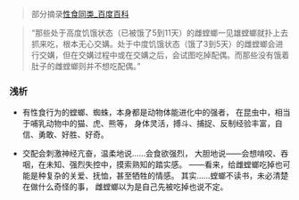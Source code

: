 >部分摘录[性食同类_百度百科](https://baike.baidu.com/item/性食同类/2603650)

>“那些处于高度饥饿状态（已被饿了5到11天）的雌螳螂一见雄螳螂就扑上去抓来吃，根本无心交媾。处于中度饥饿状态（饿了3到5天）的雌螳螂会进行交媾，但在交媾过程中或在交媾之后，会试图吃掉配偶。而那些没有饿着肚子的雌螳螂则并不想吃配偶。”

### 浅析
- 有性食行为的螳螂、蜘蛛，本身都是动物体能进化中的强者，
在昆虫中，相当于哺乳动物中的猫、虎、熊等，
身体灵活，搏斗、捕捉、反制经验丰富，自信、勇敢、好胜、好奇。

- 交配会刺激神经亢奋，温柔地说……会食欲强烈，
大胆地说——会想啃咬、吞咽，在未知、强烈失控中，摸索熟知的踏实感。
——看来，给雌螳螂吃掉也可能是种复杂的关爱、抚恤，甚至牺牲的情感。
其实……螳螂不读书，未必清楚在做什么奇怪的事，
雌螳螂以为是自己先被吃掉也说不定。
